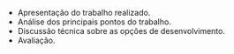 - Apresentação do trabalho realizado. 
- Análise dos principais pontos do trabalho. 
- Discussão técnica sobre as opções de desenvolvimento.
- Avaliação.
